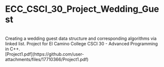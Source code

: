# ECC_CSCI_30_Project_Wedding_Guest
<br>
Creating a wedding guest data structure and corresponding algorithms via linked list. Project for El Camino College CSCI 30 - Advanced Programming in C++.
<br>
[Project1.pdf](https://github.com/user-attachments/files/17710366/Project1.pdf)
